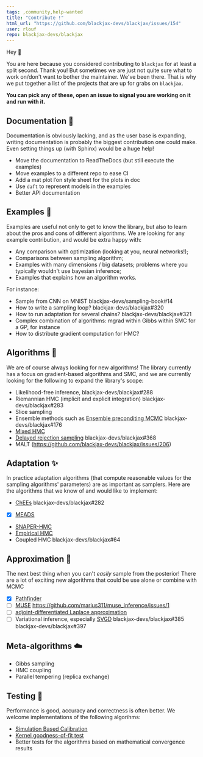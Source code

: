 ```yaml
---
tags: ,community,help-wanted
title: "Contribute !"
html_url: "https://github.com/blackjax-devs/blackjax/issues/154"
user: rlouf
repo: blackjax-devs/blackjax
---
```


Hey :wave: 

You are here because you considered contributing to `blackjax` for at least a split second. Thank you! But sometimes we are just not quite sure what to work on/don't want to bother the maintainer. We've been there. That is why we put together a list of the projects that are up for grabs on `blackjax`.

**You can pick any of these, open an issue to signal you are working on it and run with it.**

## Documentation :book: 

Documentation is obviously lacking, and as the user base is expanding, writing documentation is probably the biggest contribution one could make. Even setting things up (with Sphinx) would be a huge help!

- Move the documentation to ReadTheDocs (but still execute the examples)
- Move examples to a different repo to ease CI
- Add a mat plot l’on style sheet for the plots in doc
- Use `daft` to represent models in the examples
- Better API documentation

## Examples :ferris_wheel: 

Examples are useful not only to get to know the library, but also to learn about the pros and cons of different algorithms. We are looking for any example contribution, and would be extra happy with:

* Any comparison with optimization (looking at you, neural networks!);
* Comparisons between sampling algorithm;
* Examples with many dimensions / big datasets; problems where you typically wouldn't use bayesian inference;
* Examples that explains how an algorithm works.

For instance:

- Sample from CNN on MNIST blackjax-devs/sampling-book#14 
- How to write a sampling loop? blackjax-devs/blackjax#320
- How to run adaptation for several chains? blackjax-devs/blackjax#321
- Complex combination of algorithms: mgrad within Gibbs within SMC for a GP, for instance
- How to distribute gradient computation for HMC?


## Algorithms :hammer: 

We are of course always looking for new algorithms! The library currently has a focus on gradient-based algorithms and SMC, and we are currently looking for the following to expand the library's scope:

- Likelihood-free inference, blackjax-devs/blackjax#288 
- Riemannian HMC (implicit and explicit integration) blackjax-devs/blackjax#283
- Slice sampling
- Ensemble methods such as [Ensemble preconditing MCMC](https://arxiv.org/abs/1607.03954)  blackjax-devs/blackjax#176
- [Mixed HMC](https://arxiv.org/abs/1909.04852)
- [Delayed rejection sampling](https://arxiv.org/pdf/2012.14881.pdf) blackjax-devs/blackjax#368
- MALT (https://github.com/blackjax-devs/blackjax/issues/206)

## Adaptation :sparkles: 

In practice adaptation algorithms (that compute reasonable values for the sampling algorithms' parameters) are as important as samplers. Here are the algorithms that we know of and would like to implement:

- [ChEEs](https://proceedings.mlr.press/v130/hoffman21a) blackjax-devs/blackjax#282 
- [x] [MEADS](https://proceedings.mlr.press/v151/hoffman22a/hoffman22a.pdf)
- [SNAPER-HMC](https://arxiv.org/abs/2110.11576)
- [Empirical HMC](https://arxiv.org/abs/1810.04449)
- Coupled HMC blackjax-devs/blackjax#64

## Approximation 🍰 

The next best thing when you can't _easily_ sample from the posterior! There are a lot of exciting new algorithms that could be use alone or combine with MCMC

- [x] [Pathfinder](https://arxiv.org/abs/2108.03782) 
- [ ] [MUSE](https://arxiv.org/abs/2112.09354) https://github.com/marius311/muse_inference/issues/1
- [ ] [adjoint-differentiated Laplace approximation](https://arxiv.org/abs/2004.12550)
- [ ] Variational inference, especially [SVGD](https://arxiv.org/abs/1608.04471) blackjax-devs/blackjax#385 blackjax-devs/blackjax#397

## Meta-algorithms :cloud: 

- Gibbs sampling
- HMC coupling
- Parallel tempering (replica exchange)

## Testing :mag_right: 

Performance is good, accuracy and correctness is often better. We welcome implementations of the following algorihms:

- [Simulation Based Calibration](https://arxiv.org/pdf/1804.06788.pdf)
- [Kernel goodness-of-fit test](http://proceedings.mlr.press/v48/chwialkowski16.pdf)
- Better tests for the algorithms based on mathematical convergence results